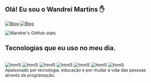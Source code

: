 ## Olá! Eu sou o Wandrei Martins ✋
[![Blog](https://img.shields.io/badge/LinkedIn-0077B5?style=for-the-badge&logo=linkedin&logoColor=white)](https://www.linkedin.com/in/wandrei-martins-do-nascimento/)
[![Blog](https://img.shields.io/badge/WhatsApp-25D366?style=for-the-badge&logo=whatsapp&logoColor=white)](https://api.whatsapp.com/send?phone=5511964244030)

![Wandrei's GitHub stats](https://github-readme-stats.vercel.app/api?username=wandreimartins&show_icons=true&theme=dracula)

## Tecnologias que eu uso no meu dia.
<div style='display: inline_block' ><br/>
    <img alt='html5' src="https://img.shields.io/badge/HTML5-E34F26?style=for-the-badge&logo=html5&logoColor=white">
    <img alt='html5' src="https://img.shields.io/badge/CSS3-1572B6?style=for-the-badge&logo=css3&logoColor=white">
    <img alt='html5' src="https://img.shields.io/badge/JavaScript-F7DF1E?style=for-the-badge&logo=javascript&logoColor=black">
    <img alt='html5' src="https://img.shields.io/badge/React-20232A?style=for-the-badge&logo=react&logoColor=61DAFB">
    <img alt='html5' src="https://img.shields.io/badge/TypeScript-007ACC?style=for-the-badge&logo=typescript&logoColor=white">
    <img alt='html5' src="https://img.shields.io/badge/Node.js-43853D?style=for-the-badge&logo=node.js&logoColor=white">
    <img alt='html5' src="https://img.shields.io/badge/MySQL-005C84?style=for-the-badge&logo=mysql&logoColor=white">

</div>
Apaixonado por tecnologia, educação e por mudar a vida das pessoas através da programação.


